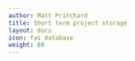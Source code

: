 ```yaml
---
author: Matt Pritchard
title: Short term project storage
layout: docs
icon: fas database
weight: 60
---
```


